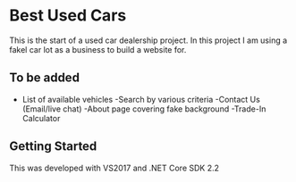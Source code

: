 # Best Used Cars
This is the start of a used car dealership project.
In this project I am using a fakel car lot as a business to build a website for.

## To be added
- List of available vehicles 
-Search by various criteria
-Contact Us (Email/live chat)
-About page covering fake background
-Trade-In Calculator

## Getting Started
This was developed with VS2017 and .NET Core SDK 2.2
